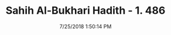 ---
title        : "Sahih Al-Bukhari Hadith - 1. 486"
date         : 7/25/2018 1:50:14 PM
draft        : false
type         : "hadith"
layout       : "hadith"
BookCode     : "SHB"
VolumeNumber : "1"
HadithNumber : "486"
categories  :  ["Musalla-Facing a bed while praying"]
tags  :  ["Aisha"]
---